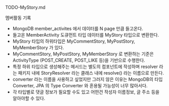 TODO-MyStory.md


멤버활동 기록
- MongoDB member_activites 에서 데이터를 N page 만큼 들고온다.
- 들고온 MemberActivity 도큐먼트 타입 데이터를 MyStory 타입으로 변환한다.
- MyStory 타입의 하위타입은 MyCommentStory, MyPostStory, MyMemberStory 가 있다.
- MyCommentStory, MyPostStory, MyMemberStory 로 변환하는 기준은 ActivityType (POST_CREATE, POST_LIKE 등)을 기반으로 수행한다.
- 특정 하위 타입으로 생성해주는 메서드는 별도의 컴포넌트에 작성하며 resolver 라는 패키지 내에 StoryResolver 라는 클래스 내에 resolve() 라는 이름으로 만든다.
- converter 라는 이름을 사용하고 싶었지만 그러지 않은 이유는 MongoDB의 타입 Converter, JPA 의 Type Converter 와 혼용될 가능성이 너무 많아서다.
- 각 타입별로 댓글 정보가 필요할 수도 있고 어떤건 작성자 이름정보, 글 주소 등을 알아야할 수 있다.




